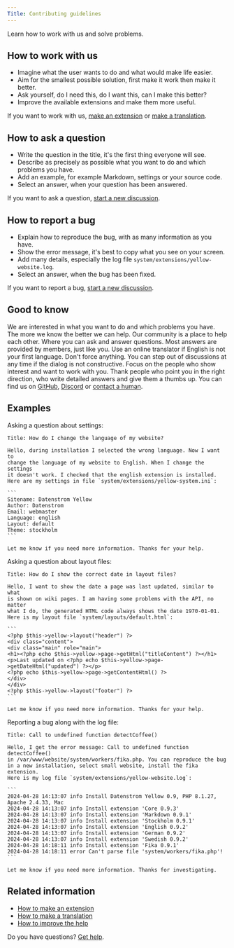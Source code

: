 ```yaml
---
Title: Contributing guidelines
---
```

Learn how to work with us and solve problems.

## How to work with us

* Imagine what the user wants to do and what would make life easier.
* Aim for the smallest possible solution, first make it work then make it better.
* Ask yourself, do I need this, do I want this, can I make this better?
* Improve the available extensions and make them more useful.

If you want to work with us, [make an extension](https://datenstrom.se/yellow/extensions/) or [make a translation](how-to-customise-a-language#make-a-translation).

## How to ask a question

* Write the question in the title, it's the first thing everyone will see.
* Describe as precisely as possible what you want to do and which problems you have.
* Add an example, for example Markdown, settings or your source code.
* Select an answer, when your question has been answered.

If you want to ask a question, [start a new discussion](https://github.com/datenstrom/yellow/discussions/categories/ask-a-question).

## How to report a bug

* Explain how to reproduce the bug, with as many information as you have.
* Show the error message, it's best to copy what you see on your screen.
* Add many details, especially the log file `system/extensions/yellow-website.log`.
* Select an answer, when the bug has been fixed.

If you want to report a bug, [start a new discussion](https://github.com/datenstrom/yellow/discussions/categories/report-a-bug).

## Good to know

We are interested in what you want to do and which problems you have. The more we know the better we can help. Our community is a place to help each other. Where you can ask and answer questions. Most answers are provided by members, just like you. Use an online translator if English is not your first language. Don't force anything. You can step out of discussions at any time if the dialog is not constructive. Focus on the people who show interest and want to work with you. Thank people who point you in the right direction, who write detailed answers and give them a thumbs up. You can find us on [GitHub](https://github.com/datenstrom), [Discord](https://discord.gg/NYvTETsHS9) or [contact a human](https://datenstrom.se/contact/).

## Examples

Asking a question about settings:

    Title: How do I change the language of my website?
    
    Hello, during installation I selected the wrong language. Now I want to 
    change the language of my website to English. When I change the settings 
    it doesn't work. I checked that the english extension is installed. 
    Here are my settings in file `system/extensions/yellow-system.ini`:
    
    ```
    Sitename: Datenstrom Yellow
    Author: Datenstrom
    Email: webmaster
    Language: english
    Layout: default
    Theme: stockholm
    ```
    
    Let me know if you need more information. Thanks for your help.

Asking a question about layout files:

    Title: How do I show the correct date in layout files?
    
    Hello, I want to show the date a page was last updated, similar to what 
    is shown on wiki pages. I am having some problems with the API, no matter 
    what I do, the generated HTML code always shows the date 1970-01-01.
    Here is my layout file `system/layouts/default.html`:
    
    ```
    <?php $this->yellow->layout("header") ?>
    <div class="content">
    <div class="main" role="main">
    <h1><?php echo $this->yellow->page->getHtml("titleContent") ?></h1>
    <p>Last updated on <?php echo $this->yellow->page->getDateHtml("updated") ?></p>
    <?php echo $this->yellow->page->getContentHtml() ?>
    </div>
    </div>
    <?php $this->yellow->layout("footer") ?>
    ```
    
    Let me know if you need more information. Thanks for your help.

Reporting a bug along with the log file:

    Title: Call to undefined function detectCoffee()
    
    Hello, I get the error message: Call to undefined function detectCoffee() 
    in /var/www/website/system/workers/fika.php. You can reproduce the bug 
    in a new installation, select small website, install the fika extension. 
    Here is my log file `system/extensions/yellow-website.log`:
    
    ```
    2024-04-28 14:13:07 info Install Datenstrom Yellow 0.9, PHP 8.1.27, Apache 2.4.33, Mac
    2024-04-28 14:13:07 info Install extension 'Core 0.9.3'
    2024-04-28 14:13:07 info Install extension 'Markdown 0.9.1'
    2024-04-28 14:13:07 info Install extension 'Stockholm 0.9.1'
    2024-04-28 14:13:07 info Install extension 'English 0.9.2'
    2024-04-28 14:13:07 info Install extension 'German 0.9.2'
    2024-04-28 14:13:07 info Install extension 'Swedish 0.9.2'
    2024-04-28 14:18:11 info Install extension 'Fika 0.9.1'
    2024-04-28 14:18:11 error Can't parse file 'system/workers/fika.php'!
    ```
    
    Let me know if you need more information. Thanks for investigating.

## Related information

* [How to make an extension](https://github.com/annaesvensson/yellow-publish)
* [How to make a translation](https://github.com/annaesvensson/yellow-language)
* [How to improve the help](https://github.com/annaesvensson/yellow-help)

Do you have questions? [Get help](.).
